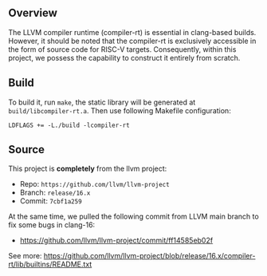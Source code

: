 ## Overview
The LLVM compiler runtime (compiler-rt) is essential in clang-based builds.
However, it should be noted that the compiler-rt is exclusively accessible in
the form of source code for RISC-V targets. Consequently, within this project,
we possess the capability to construct it entirely from scratch.

## Build
To build it, run `make`, the static library will be generated at `build/libcompiler-rt.a`.
Then use following Makefile configuration:
```
LDFLAGS += -L./build -lcompiler-rt
```

## Source
This project is **completely** from the llvm project:

- Repo: `https://github.com/llvm/llvm-project`
- Branch: `release/16.x`
- Commit: `7cbf1a259`

At the same time, we pulled the following commit from LLVM main branch to fix some bugs in clang-16:

- <https://github.com/llvm/llvm-project/commit/ff14585eb02f>

See more: https://github.com/llvm/llvm-project/blob/release/16.x/compiler-rt/lib/builtins/README.txt
